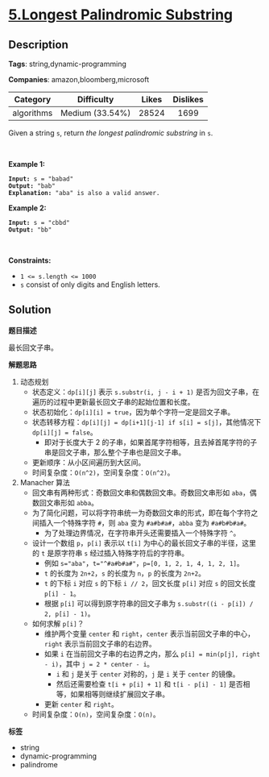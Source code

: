 # [5.Longest Palindromic Substring](https://leetcode.com/problems/longest-palindromic-substring/description/)

## Description

**Tags**: string,dynamic-programming

**Companies**: amazon,bloomberg,microsoft

|  Category  |   Difficulty    | Likes | Dislikes |
| :--------: | :-------------: | :---: | :------: |
| algorithms | Medium (33.54%) | 28524 |   1699   |

<p>Given a string <code>s</code>, return <em>the longest</em> <span data-keyword="palindromic-string"><em>palindromic</em></span> <span data-keyword="substring-nonempty"><em>substring</em></span> in <code>s</code>.</p>
<p>&nbsp;</p>
<p><strong class="example">Example 1:</strong></p>
<pre><code><strong>Input:</strong> s = &quot;babad&quot;
<strong>Output:</strong> &quot;bab&quot;
<strong>Explanation:</strong> &quot;aba&quot; is also a valid answer.</code></pre>
<p><strong class="example">Example 2:</strong></p>
<pre><code><strong>Input:</strong> s = &quot;cbbd&quot;
<strong>Output:</strong> &quot;bb&quot;</code></pre>
<p>&nbsp;</p>
<p><strong>Constraints:</strong></p>
<ul>
  <li><code>1 &lt;= s.length &lt;= 1000</code></li>
  <li><code>s</code> consist of only digits and English letters.</li>
</ul>

## Solution

**题目描述**

最长回文子串。

**解题思路**

1. 动态规划
   - 状态定义：`dp[i][j]` 表示 `s.substr(i, j - i + 1)` 是否为回文子串，在遍历的过程中更新最长回文子串的起始位置和长度。
   - 状态初始化：`dp[i][i] = true`，因为单个字符一定是回文子串。
   - 状态转移方程：`dp[i][j] = dp[i+1][j-1] if s[i] = s[j]`，其他情况下 `dp[i][j] = false`。
     - 即对于长度大于 2 的子串，如果首尾字符相等，且去掉首尾字符的子串是回文子串，那么整个子串也是回文子串。
   - 更新顺序：从小区间遍历到大区间。
   - 时间复杂度：`O(n^2)`，空间复杂度：`O(n^2)`。
2. Manacher 算法
   - 回文串有两种形式：奇数回文串和偶数回文串。奇数回文串形如 `aba`，偶数回文串形如 `abba`。
   - 为了简化问题，可以将字符串统一为奇数回文串的形式，即在每个字符之间插入一个特殊字符 `#`，则 `aba` 变为 `#a#b#a#`，`abba` 变为 `#a#b#b#a#`。
     - 为了处理边界情况，在字符串开头还需要插入一个特殊字符 `^`。
   - 设计一个数组 `p`，`p[i]` 表示以 `t[i]` 为中心的最长回文子串的半径，这里的 `t` 是原字符串 `s` 经过插入特殊字符后的字符串。
     - 例如 `s="aba"`，`t="^#a#b#a#"`，`p=[0, 1, 2, 1, 4, 1, 2, 1]`。
     - `t` 的长度为 `2n+2`，`s` 的长度为 `n`，`p` 的长度为 `2n+2`。
     - `t` 的下标 `i` 对应 `s` 的下标 `i // 2`，回文长度 `p[i]` 对应 `s` 的回文长度 `p[i] - 1`。
     - 根据 `p[i]` 可以得到原字符串的回文子串为 `s.substr((i - p[i]) / 2, p[i] - 1)`。
   - 如何求解 `p[i]`？
     - 维护两个变量 `center` 和 `right`，`center` 表示当前回文子串的中心，`right` 表示当前回文子串的右边界。
     - 如果 `i` 在当前回文子串的右边界之内，那么 `p[i] = min(p[j], right - i)`，其中 `j = 2 * center - i`。
       - `i` 和 `j` 是关于 `center` 对称的，`j` 是 `i` 关于 `center` 的镜像。
       - 然后还需要检查 `t[i + p[i] + 1]` 和 `t[i - p[i] - 1]` 是否相等，如果相等则继续扩展回文子串。
     - 更新 `center` 和 `right`。
   - 时间复杂度：`O(n)`，空间复杂度：`O(n)`。

**标签**

- string
- dynamic-programming
- palindrome
